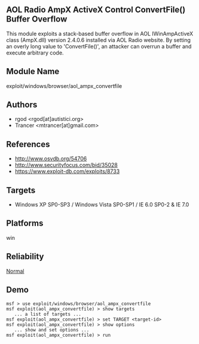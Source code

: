 ## AOL Radio AmpX ActiveX Control ConvertFile() Buffer Overflow

This module exploits a stack-based buffer overflow in AOL 
IWinAmpActiveX class (AmpX.dll) version 2.4.0.6 installed 
via AOL Radio website. By setting an overly long value to 
'ConvertFile()', an attacker can overrun a buffer and 
execute arbitrary code.


## Module Name
exploit/windows/browser/aol_ampx_convertfile

## Authors
* rgod <rgod[at]autistici.org>
* Trancer <mtrancer[at]gmail.com>


## References
* http://www.osvdb.org/54706
* http://www.securityfocus.com/bid/35028
* https://www.exploit-db.com/exploits/8733



## Targets
* Windows XP SP0-SP3 / Windows Vista SP0-SP1 / IE 6.0 SP0-2 & IE 7.0


## Platforms
win

## Reliability
[Normal](https://github.com/rapid7/metasploit-framework/wiki/Exploit-Ranking)

## Demo

```
msf > use exploit/windows/browser/aol_ampx_convertfile
msf exploit(aol_ampx_convertfile) > show targets
   ... a list of targets ...
msf exploit(aol_ampx_convertfile) > set TARGET <target-id>
msf exploit(aol_ampx_convertfile) > show options
   ... show and set options ...
msf exploit(aol_ampx_convertfile) > run
```
    
    
